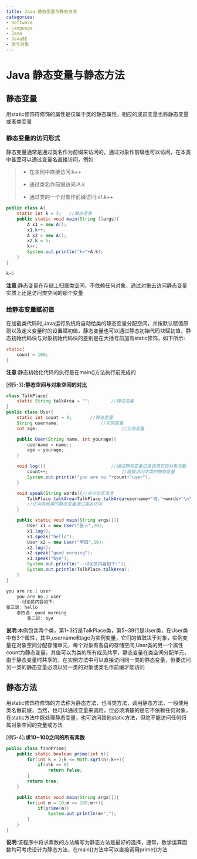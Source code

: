 ```yaml
---
title: Java 静态变量与静态方法
categories:
- Software
- Language
- Java
- JavaSE
- 类与对象
---
```

# Java 静态变量与静态方法

## 静态变量

用static修饰符修饰的属性是仅属于类的静态属性，相应的成员变量也称静态变量或者类变量

### 静态变量的访问形式

静态变量通常是通过类名作为前缀来访问的，通过对象作前缀也可以访问，在本类中甚至可以通过变量名直接访问，例如:

>   -   在本例中直接访问:k++
>
>   -   通过类名作前缀访问:A.k
>
>   -   通过类的一个对象作前缀访问:x1.k++

```java
public class A{
    static int k = 3;	//静态变量
    public static void main(String []args){
        A x1 = new A();
        x1.k++;
        A x2 = new A();
        x2.k = 5;
        k++;
        System.out.println("k="+A.k);
    }
}

k=6
```

**注意**:静态变量在存储上归属类空间，不依赖任何对象，通过对象去访问静态变量实质上还是访问类空间的那个变量

### 给静态变量赋初值

在加载类代码时,Java运行系统将自动给类的静态变量分配空间，并按默认赋值原则以及定义变量时的设置赋初值，静态变量也可以通过静态初始代码块赋初值，静态初始代码块与对象初始代码块的差别是在大括号前加有static修饰，如下所示:

```java
static{
    count = 100;
}
```

**注意**:静态初始化代码的执行是在main()方法执行前完成的

[例5-3]**:静态空间与对象空间的对比**

```java
class TalkPlace{
    static String talkArea = "";		//静态变量
}
public class User{
    static int count = 0;		//静态变量
    String username;				//实例变量
    int age;								//实例变量

    public User(String name, int yourage){
        username = name;;
        age = yourage;
    }

    void log(){							//通过静态变量记录调用它的对象次数
        count++;							//直接访问本类的静态变量
        System.out.println("you are no."+count+"user");
    }

    void speak(String words){//向讨论区发言
        TalkPlace.talkArea=TalkPlace.talkArea+username+"说:"+words+"\n";
        //访问其他类的静态变量通过类名访问
    }

    public static void main(String args[]){
        User x1 = new User("张三",20);
        x1.log();
        x1.speak("hello");
        User x2 = new User("李四",16);
        x2.log();
        x2.speak("good morning");
        x1.speak("bye");
        System.out.println("--讨论区内容如下:");
        System.out.println(TalkPlace.talkArea);
    }
}

you are no.1 user
    you are no.1 user
    --讨论区内容如下:
张三说: hello
    李四说: good morning
        张三说: bye
```

**说明**:本例包含两个类，第1\~3行是TalkPlace类，第5~39行是User类，在User类中有3个属性，其中,username和age为实例变量，它们的值取决于对象，实例变量在对象空间分配存储单元，每个对象有各自的存储空间,User类的另一个属性count为静态变量，其值可以为类的所有成员共享，静态变量在类空间分配单元，由于静态变量时共享的，在实例方法中可以直接访问同一类的静态变量，但要访问另一类的静态变量必须以另一类的对象或类名作前缀才能访问

## 静态方法

用static修饰符修饰的方法称为静态方法，也叫类方法，调用静态方法，一般使用类名做前缀，当然，也可以通过变量来调用，但必须清楚的是它不依赖任何对象，在static方法中能处理静态变量，也可访问其他static方法，但绝不能访问任何归属对象空间的变量或方法

[例5-4]**:求10~100之间的所有素数**

```java
public class findPrime{
    public static boolean prime(int n){
        for(int k = 2;k <= Math.sqrt(n);k++){
            if(n%k == 0)
                return false;
        }
        return true;
    }

    public static void main(String args[]){
        for(int m = 10;m <= 100;m++){
            if(prime(m))
                System.out.println(m+",");
        }
    }
}
```

**说明**:该程序中将求素数的方法编写为静态方法是最好的选择，通常，数学运算函数均可考虑设计为静态方法，在main()方法中可以直接调用prime()方法